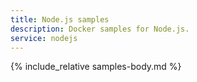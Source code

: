 ```yaml
---
title: Node.js samples
description: Docker samples for Node.js.
service: nodejs
---
```


{% include_relative samples-body.md %}
